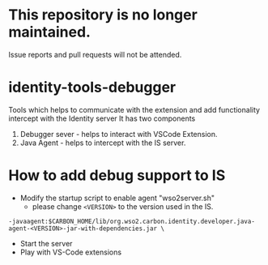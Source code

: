 # This repository is no longer maintained.
Issue reports and pull requests will not be attended.

# identity-tools-debugger
Tools which helps to communicate with the extension and add functionality intercept with the Identity server 
It has  two components 
1. Debugger sever - helps to interact with VSCode Extension.
2. Java Agent - helps to intercept with the IS server.

# How to add debug support to IS

* Modify the startup script to enable agent "wso2server.sh"
  * please change `<VERSION>` to the version used in the IS.

```
-javaagent:$CARBON_HOME/lib/org.wso2.carbon.identity.developer.java-agent-<VERSION>-jar-with-dependencies.jar \
```
* Start the server
* Play with VS-Code extensions

